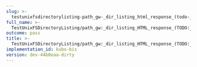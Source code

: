 ```yaml
---
slug: >-
  testunixfsdirectorylisting-path_gw-_dir_listing_html_response_(todo-_cleanup_kubo-specifics)-header_etag
full_name: >-
  TestUnixFSDirectoryListing/path_gw:_dir_listing_HTML_response_(TODO:_cleanup_Kubo-specifics)/Header_Etag
outcome: pass
title: >-
  TestUnixFSDirectoryListing/path_gw:_dir_listing_HTML_response_(TODO:_cleanup_Kubo-specifics)/Header_Etag
implementation_id: kubo-bis
version: dev-44b0eaa-dirty
---
```


